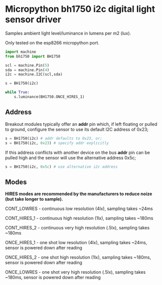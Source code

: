 # Micropython bh1750 i2c digital light sensor driver

Samples ambient light level/luminance in lumens per m2 (lux).

Only tested on the esp8266 micropython port.

```python
import machine
from bh1750 import BH1750

scl = machine.Pin(5)
sda = machine.Pin(4)
i2c = machine.I2C(scl,sda)

s = BH1750(i2c)

while True:
    s.luminance(BH1750.ONCE_HIRES_1)
```

## Address

Breakout modules typically offer an **addr** pin which, if left floating or pulled to ground, configure the sensor to use its default I2C address of 0x23;

```python
s = BH1750(i2c) # addr defaults to 0x23, or;
s = BH1750(i2c, 0x23) # specify addr explicitly
```

If this address conflicts with another device on the bus **addr** pin can be pulled high and the sensor will use the alternative address 0x5c;

```python
s = BH1750(i2c, 0x5c) # use alternative i2c address
```

## Modes

**HIRES modes are recommended by the manufacturers to reduce noize (but take longer to sample).**

CONT_LOWRES - continuous low resolution (4lx), sampling takes ~24ms

CONT_HIRES_1 - continuous high resolution (1lx), sampling takes ~180ms

CONT_HIRES_2 - continuous very high resolution (.5lx), sampling takes ~180ms

ONCE_HIRES_1 - one shot low resolution (4lx), sampling takes ~24ms, sensor is powered down after reading

ONCE_HIRES_2 - one shot high resolution (1lx), sampling takes ~180ms, sensor is powered down after reading

ONCE_LOWRES - one shot very high resolution (.5lx), sampling takes ~180ms, sensor is powered down after reading
